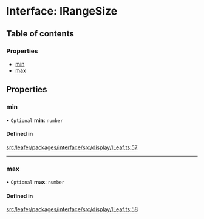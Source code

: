 # Interface: IRangeSize

## Table of contents

### Properties

- [min](IRangeSize.md#min)
- [max](IRangeSize.md#max)

## Properties

### min

• `Optional` **min**: `number`

#### Defined in

[src/leafer/packages/interface/src/display/ILeaf.ts:57](https://github.com/leaferjs/leafer/blob/ce388543b1c91bc943ac7537f94ff47adf234c5d/packages/interface/src/display/ILeaf.ts#L57)

___

### max

• `Optional` **max**: `number`

#### Defined in

[src/leafer/packages/interface/src/display/ILeaf.ts:58](https://github.com/leaferjs/leafer/blob/ce388543b1c91bc943ac7537f94ff47adf234c5d/packages/interface/src/display/ILeaf.ts#L58)
